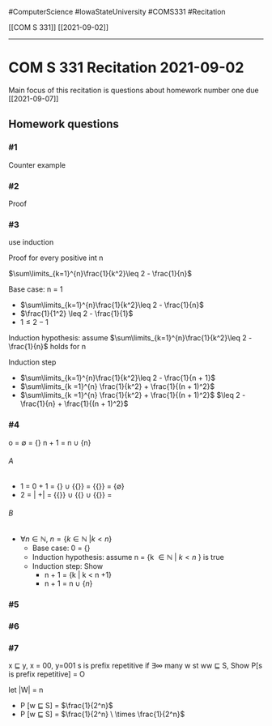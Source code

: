 #ComputerScience  #IowaStateUniversity  #COMS331 
#Recitation

[[COM S 331]] [[2021-09-02]]

---

# COM S 331 Recitation 2021-09-02

Main focus of this recitation is questions about homework number one due [[2021-09-07]]

## Homework questions


### #1
Counter example 




### #2
Proof



### #3

use induction

Proof for every positive  int n

$\sum\limits_{k=1}^{n}\frac{1}{k^2}\leq 2 - \frac{1}{n}$

Base case: n = 1

- $\sum\limits_{k=1}^{n}\frac{1}{k^2}\leq 2 - \frac{1}{n}$
- $\frac{1}{1^2} \leq 2 - \frac{1}{1}$
- $1 \leq 2 - 1$ 

Induction hypothesis: assume $\sum\limits_{k=1}^{n}\frac{1}{k^2}\leq 2 - \frac{1}{n}$ holds for n

Induction step 

- $\sum\limits_{k=1}^{n}\frac{1}{k^2}\leq 2 - \frac{1}{n + 1}$
-  $\sum\limits_{k =1}^{n} \frac{1}{k^2} +  \frac{1}{(n + 1)^2}$
-  $\sum\limits_{k =1}^{n} \frac{1}{k^2} +  \frac{1}{(n + 1)^2}$ $\leq 2 - \frac{1}{n} + \frac{1}{(n + 1)^2}$

### #4

o = $\emptyset$ = {}
 n + 1 = n $\cup$ {n}
 
 ###### A
 
- 1 =  0 + 1 = {} $\cup$ {{}} = {{}} = {$\emptyset$}
- 2 = | +| = {{}}  $\cup$ {{} $\cup$ {{}} = 

 ###### B
 - $\forall n \in \mathbb{N}$, $n = \{k \in \mathbb{N}\ | k < n\}$
	 - Base case: 0 = {}
	 - Induction hypothesis: assume n = {k $\in \mathbb{N}\ |\ k < n$ } is true
	 - Induction step: Show 
		 - n + 1 = {k | k < n +1}
		 - n + 1 = n $\cup$ {$n$}
		 
### #5

		 
### #6
		 
### #7
x $\sqsubseteq$ y, x = 00, y=001
s is prefix repetitive if $\exists \infty$ many w st ww $\sqsubseteq$ S, Show P[s is prefix repetitive] = O

let |W| = n

- P [w $\sqsubseteq$ S] = $\frac{1}{2^n}$
- P [w $\sqsubseteq$ S]  = $\frac{1}{2^n} \ \times \frac{1}{2^n}$
